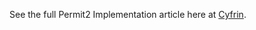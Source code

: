 See the full Permit2 Implementation article here at [Cyfrin](https://www.cyfrin.io/blog/how-to-implement-permit2).